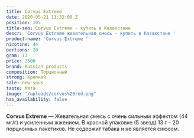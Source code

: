 ```yaml
---
title: Corvus Extreme
date: 2020-05-21 11:32:00 Z
position: 105
title-seo: Corvus Extreme - купить в Казахстане
descr: 'Corvus Extreme жевательная смесь - купить в Казахстане '
product-name: 'Corvus Extreme '
nicotine: 44
portions: 20
gram: 13
price: 2500
brand: Russian products
composition: Порционный
strong: Крепкий
sale: new-snus
taste: Мята
image: "/uploads/corvus%20red.png"
has_availability: false
---
```


**Corvus Extreme** — Жевательная смесь с очень сильным эффектом (44 мг/г) и усиленным жжением. 
В красной упаковке (5 звезд) 13 г –  20 порционных пакетиков. 
Не содержит табака и не является снюсом.